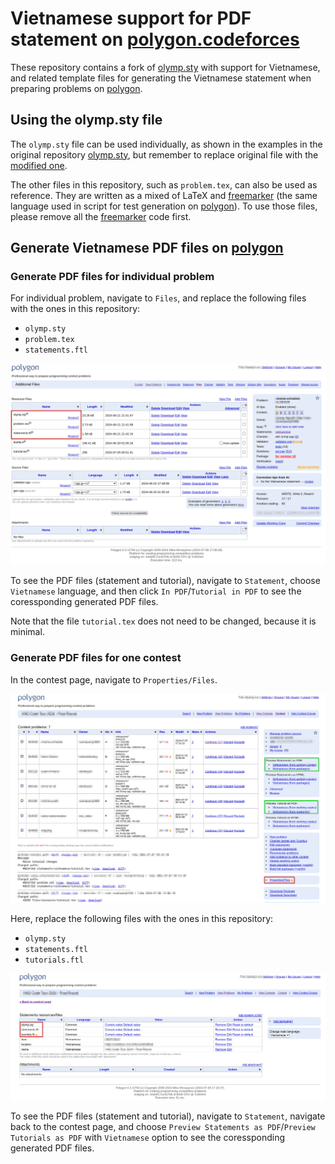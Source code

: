 # Vietnamese support for PDF statement on [polygon.codeforces][polygon]

These repository contains a fork of [olymp.sty] with support for Vietnamese,
and related template files for generating the Vietnamese statement when
preparing problems on [polygon].

## Using the olymp.sty file

The `olymp.sty` file can be used individually, as shown in the examples in the
original repository [olymp.sty], but remember to replace original file with the
[modified one](./olymp.sty).

The other files in this repository, such as `problem.tex`, can also be used as
reference. They are written as a mixed of LaTeX and [freemarker] (the same
language used in script for test generation on [polygon]). To use those files,
please remove all the [freemarker] code first.

## Generate Vietnamese PDF files on [polygon]

### Generate PDF files for individual problem

For individual problem, navigate to `Files`, and replace the following files
with the ones in this repository:

- `olymp.sty`
- `problem.tex`
- `statements.ftl`

![Files page in individual problem](./images/individual.png)

To see the PDF files (statement and tutorial), navigate to `Statement`, choose
`Vietnamese` language, and then click `In PDF`/`Tutorial in PDF` to see the
coressponding generated PDF files.

Note that the file `tutorial.tex` does not need to be changed, because it is
minimal.

### Generate PDF files for one contest

In the contest page, navigate to `Properties/Files`.

![Contest page](./images/contest-page.png)

Here, replace the following files with the ones in this repository:

- `olymp.sty`
- `statements.ftl`
- `tutorials.ftl`

![Properties and files page](./images/properties-files-page.png)

To see the PDF files (statement and tutorial), navigate to `Statement`, navigate
back to the contest page, and choose `Preview Statements as PDF`/`Preview
Tutorials as PDF` with `Vietnamese` option to see the coressponding generated
PDF files.

[polygon]: https://polygon.codeforces.com
[olymp.sty]: https://github.com/GassaFM/olymp.sty/tree/master
[freemarker]: https://freemarker.apache.org/index.html
